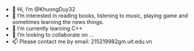 - 👋 Hi, I’m @KhuongDuy32
- 👀 I’m interested in reading books, listening to music, playing game and sometimes learning the news things.
- 🌱 I’m currently learning C++
- 💞️ I’m looking to collaborate on ...
- 📫 Please contact me by email: 215219982gm.uit.edu.vn

<!---
KhuongDuy32/KhuongDuy32 is a ✨ special ✨ repository because its `README.md` (this file) appears on your GitHub profile.
You can click the Preview link to take a look at your changes.
--->
